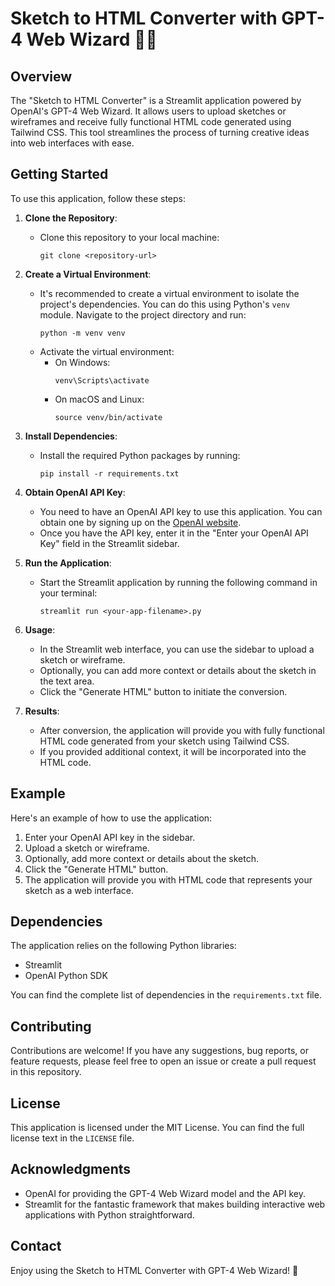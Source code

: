 # Sketch to HTML Converter with GPT-4 Web Wizard 🎨✨

## Overview

The "Sketch to HTML Converter" is a Streamlit application powered by OpenAI's GPT-4 Web Wizard. It allows users to upload sketches or wireframes and receive fully functional HTML code generated using Tailwind CSS. This tool streamlines the process of turning creative ideas into web interfaces with ease.

## Getting Started

To use this application, follow these steps:

1. **Clone the Repository**:
   - Clone this repository to your local machine:
     ```
     git clone <repository-url>
     ```

2. **Create a Virtual Environment**:
   - It's recommended to create a virtual environment to isolate the project's dependencies. You can do this using Python's `venv` module. Navigate to the project directory and run:
     ```
     python -m venv venv
     ```
   - Activate the virtual environment:
     - On Windows:
       ```
       venv\Scripts\activate
       ```
     - On macOS and Linux:
       ```
       source venv/bin/activate
       ```

3. **Install Dependencies**:
   - Install the required Python packages by running:
     ```
     pip install -r requirements.txt
     ```

4. **Obtain OpenAI API Key**:
   - You need to have an OpenAI API key to use this application. You can obtain one by signing up on the [OpenAI website](https://beta.openai.com/signup/).
   - Once you have the API key, enter it in the "Enter your OpenAI API Key" field in the Streamlit sidebar.

5. **Run the Application**:
   - Start the Streamlit application by running the following command in your terminal:
     ```
     streamlit run <your-app-filename>.py
     ```

6. **Usage**:
   - In the Streamlit web interface, you can use the sidebar to upload a sketch or wireframe.
   - Optionally, you can add more context or details about the sketch in the text area.
   - Click the "Generate HTML" button to initiate the conversion.

7. **Results**:
   - After conversion, the application will provide you with fully functional HTML code generated from your sketch using Tailwind CSS.
   - If you provided additional context, it will be incorporated into the HTML code.

## Example

Here's an example of how to use the application:

1. Enter your OpenAI API key in the sidebar.
2. Upload a sketch or wireframe.
3. Optionally, add more context or details about the sketch.
4. Click the "Generate HTML" button.
5. The application will provide you with HTML code that represents your sketch as a web interface.

## Dependencies

The application relies on the following Python libraries:

- Streamlit
- OpenAI Python SDK

You can find the complete list of dependencies in the `requirements.txt` file.

## Contributing

Contributions are welcome! If you have any suggestions, bug reports, or feature requests, please feel free to open an issue or create a pull request in this repository.

## License

This application is licensed under the MIT License. You can find the full license text in the `LICENSE` file.

## Acknowledgments

- OpenAI for providing the GPT-4 Web Wizard model and the API key.
- Streamlit for the fantastic framework that makes building interactive web applications with Python straightforward.

## Contact

Enjoy using the Sketch to HTML Converter with GPT-4 Web Wizard! 🚀
